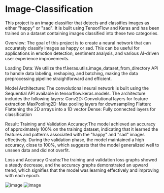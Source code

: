 # Image-Classification
This project is an image classifier that detects and classifies images as either "happy" or "sad". It is built using TensorFlow and Keras and has been trained on a dataset containing images classified into these two categories.

Overview:
The goal of this project is to create a neural network that can accurately classify images as happy or sad. This can be useful for applications in emotion detection, sentiment analysis, and various AI-driven user experience improvements.

Loading Data:
We utilize the tf.keras.utils.image_dataset_from_directory API to handle data labeling, reshaping, and batching, making the data preprocessing pipeline straightforward and efficient.

Model Architecture:
The convolutional neural network is built using the Sequential API available in tensorflow.keras.models. The architecture includes the following layers:
Conv2D: Convolutional layers for feature extraction
MaxPooling2D: Max pooling layers for downsampling
Flatten: Flattening the 2D arrays into a 1D vector
Dense: Fully connected layers for classification

Result:
Training and Validation Accuracy:The model achieved an accuracy of approximately 100% on the training dataset, indicating that it learned the features and patterns associated with the "happy" and "sad" images effectively.
During the validation phase, the model maintained a high accuracy, close to 100%, which suggests that the model generalized well to unseen data and did not overfit.

Loss and Accuracy Graphs:The training and validation loss graphs showed a steady decrease, and the accuracy graphs demonstrated an upward trend, which signifies that the model was learning effectively and improving with each epoch.

![image](https://github.com/Dishaswamy/Image-Classification-/assets/136960301/38a04346-8ecc-4280-bc74-9bf230a3f8c3)
![image](https://github.com/Dishaswamy/Image-Classification-/assets/136960301/18b9d08e-701e-400a-bab8-b7f9d4fbc9ac)


